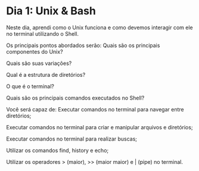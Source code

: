 # Dia 1: Unix & Bash

Neste dia, aprendi como o Unix funciona e como devemos interagir com ele no terminal utilizando o Shell.

Os principais pontos abordados serão:
Quais são os principais componentes do Unix?

Quais são suas variações?

Qual é a estrutura de diretórios?

O que é o terminal?

Quais são os principais comandos executados no Shell?

Você será capaz de:
Executar comandos no terminal para navegar entre diretórios;

Executar comandos no terminal para criar e manipular arquivos e diretórios;

Executar comandos no terminal para realizar buscas;

Utilizar os comandos find, history e echo;

Utilizar os operadores > (maior), >> (maior maior) e | (pipe) no terminal.
